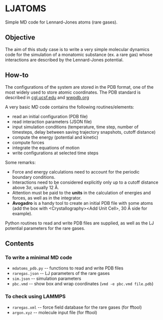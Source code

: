 # LJATOMS

Simple MD code for Lennard-Jones atoms (rare gases).


## Objective

The aim of this study case is to write a very simple molecular dynamics code for the simulation of a monatomic substance (ex. a rare gas) whose interactions are described by the Lennard-Jones potential. 


## How-to

The configurations of the system are stored in the PDB format, one of the most widely used to store atomic coordinates. The PDB standard is described in [cgl.ucsf.edu](https://www.cgl.ucsf.edu/chimera/docs/UsersGuide/tutorials/pdbintro.html) and [wwpdb.org](https://www.wwpdb.org/documentation/file-format-content/format33/v3.3.html)

A very basic MD code contains the following routines/elements:

- read an initial configuration (PDB file)
- read interaction parameters (JSON file)
- input simulation conditions (temperature, time step, number of timesteps, delay between saving trajectory snapshots, cutoff distance)
- compute the energy (potential and kinetic)
- compute forces
- integrate the equations of motion
- write configurations at selected time steps

Some remarks:
- Force and energy calculations need to account for the periodic boundary conditions.
- Interactions need to be considered explicitly only up to a cutoff distance above $3\sigma$, usually 12 Å.
- Attention must be paid to the **units** in the calculation of energies and forces, as well as in the integrator.
- **Avogadro** is a handy tool to create an initial PDB file with some atoms (add the box with \<Crystallography>\<Add Unit Cell>, 30 Å side for example).

Python routines to read and write PDB files are supplied, as well as the LJ potential parameters for the rare gases.


## Contents

### To write a minimal MD code
* `mdatoms_pdb.py` -- functions to read and write PDB files
* `raregas.json` -- LJ parameters of the rare gases
* `sim.json` -- simulation parameters
* `pbc.vmd` -- show box and wrap coordinates (`vmd -e pbc.vmd file.pdb`)

### To check using LAMMPS
* `raregas.xml` -- force field database for the rare gases (for fftool)
* `argon.xyz` -- molecule input file (for fftool)
